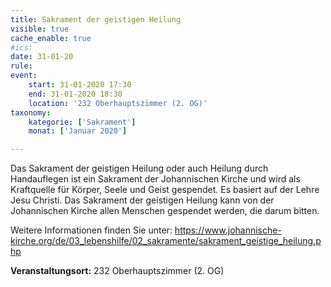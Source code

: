 ```yaml
---
title: Sakrament der geistigen Heilung
visible: true
cache_enable: true
#ics: 
date: 31-01-20
rule: 
event:
	start: 31-01-2020 17:30
	end: 31-01-2020 18:30
	location: '232 Oberhauptszimmer (2. OG)'
taxonomy:
	kategorie: ['Sakrament']
	monat: ['Januar 2020']

---
```

Das Sakrament der geistigen Heilung oder auch Heilung durch Handauflegen ist ein Sakrament der Johannischen Kirche und wird als Kraftquelle für Körper, Seele und Geist gespendet. Es basiert auf der Lehre Jesu Christi. Das Sakrament der geistigen Heilung kann von der Johannischen Kirche allen Menschen gespendet werden, die darum bitten.

Weitere Informationen finden Sie unter:
https://www.johannische-kirche.org/de/03_lebenshilfe/02_sakramente/sakrament_geistige_heilung.php



**Veranstaltungsort:** 232 Oberhauptszimmer (2. OG)

